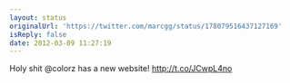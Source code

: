```yaml
---
layout: status
originalUrl: 'https://twitter.com/marcgg/status/178079516437127169'
isReply: false
date: 2012-03-09 11:27:19
---
```


Holy shit @colorz has a new website! http://t.co/JCwpL4no
